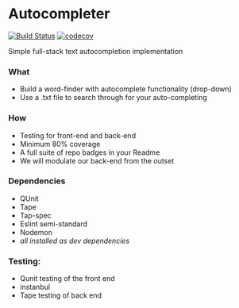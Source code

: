 # Autocompleter
[![Build Status](https://travis-ci.org/fac-u/autocompleter.svg?branch=master)](https://travis-ci.org/fac-u/autocompleter)
[![codecov](https://codecov.io/gh/fac-u/autocompleter/branch/master/graph/badge.svg)](https://codecov.io/gh/fac-u/autocompleter)

Simple full-stack text autocompletion implementation

### What
- Build a word-finder with autocomplete functionality (drop-down)
- Use a .txt file to search through for your auto-completing

### How
- Testing for front-end and back-end
- Minimum 80% coverage
- A full suite of repo badges in your Readme
- We will modulate our back-end from the outset

### Dependencies
- QUnit
- Tape
- Tap-spec
- Eslint semi-standard
- Nodemon
- *all installed as dev dependencies*

### Testing:
- Qunit testing of the front end
- instanbul
- Tape testing of back end
